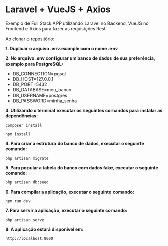 # Laravel + VueJS + Axios

Exemplo de Full Stack APP utilizando Laravel no Backend, VueJS no Frontend e Axios para fazer as requisições Rest.

Ao clonar o repositório:

**1. Duplicar o arquivo .env.example com o nome .env**

**2. No arquivo .env configurar um banco de dados de sua preferência, exemplo para PostgreSQL:**
+ DB_CONNECTION=pgsql
+ DB_HOST=127.0.0.1
+ DB_PORT=5432
+ DB_DATABASE=meu_banco
+ DB_USERNAME=postgres
+ DB_PASSWORD=minha_senha

**3. Utilizando o terminal executar os seguintes comandos para instalar as dependências:**
```
composer install
```
```
npm install
```
**4. Para criar a estrutura do banco de dados, executar o seguinte comando:**
```
php artisan migrate
```
**5. Para popular a tabela do banco com dados fake, executar o seguinte comando:**
```
php artisan db:seed
```
**6. Para compilar a aplicação, executar o seguinte comando:**
```
npm run dev
```
**7. Para servir a aplicação, executar o seguinte comando:**
```
php artisan serve
```
**8. A aplicação estará disponível em:**
```
http://localhost:8000
```
